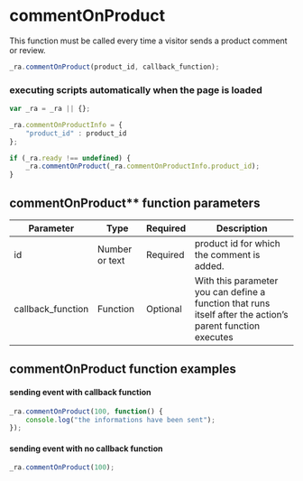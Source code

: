 # commentOnProduct

This function must be called every time a visitor sends a product comment or review.

```js
_ra.commentOnProduct(product_id, callback_function);
```

### executing scripts automatically when the page is loaded

```js
var _ra = _ra || {};

_ra.commentOnProductInfo = {
	"product_id" : product_id
};

if (_ra.ready !== undefined) {
	_ra.commentOnProduct(_ra.commentOnProductInfo.product_id);
}
```
	
## commentOnProduct** function parameters

|    **Parameter**    |    **Type**    |    **Required**    |    **Description**    |
|---|---|---|---|
|  id  |  Number or text  |  Required  |  product id for which the comment is added.  |
|	callback_function	|	Function	|	Optional	|	With this parameter you can define a function that runs itself after the action’s parent function executes	|

## commentOnProduct function examples

#### sending event with callback function
	
```js
_ra.commentOnProduct(100, function() {
	console.log("the informations have been sent");
});
```
	
#### sending event with no callback function
	
```js
_ra.commentOnProduct(100);
```
